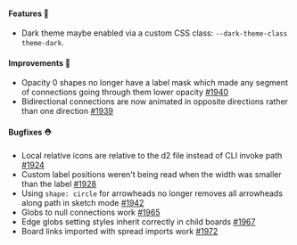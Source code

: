 #### Features 🚀

- Dark theme maybe enabled via a custom CSS class: `--dark-theme-class theme-dark`.

#### Improvements 🧹

- Opacity 0 shapes no longer have a label mask which made any segment of connections going through them lower opacity [#1940](https://github.com/terrastruct/d2/pull/1940)
- Bidirectional connections are now animated in opposite directions rather than one direction [#1939](https://github.com/terrastruct/d2/pull/1939)

#### Bugfixes ⛑️

- Local relative icons are relative to the d2 file instead of CLI invoke path [#1924](https://github.com/terrastruct/d2/pull/1924)
- Custom label positions weren't being read when the width was smaller than the label [#1928](https://github.com/terrastruct/d2/pull/1928)
- Using `shape: circle` for arrowheads no longer removes all arrowheads along path in sketch mode [#1942](https://github.com/terrastruct/d2/pull/1942)
- Globs to null connections work [#1965](https://github.com/terrastruct/d2/pull/1965)
- Edge globs setting styles inherit correctly in child boards [#1967](https://github.com/terrastruct/d2/pull/1967)
- Board links imported with spread imports work [#1972](https://github.com/terrastruct/d2/pull/1972)
